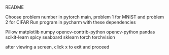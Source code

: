 README

Choose problem number in pytorch main, problem 1 for MNIST and problem 2 for CIFAR
Run program in pycharm with these dependencies 

Pillow
matplotlib
numpy
opencv-contrib-python
opencv-python
pandas
scikit-learn
spicy
seaboard
sklearn
torch
torchvision

after viewing a screen, click x to exit and proceed
